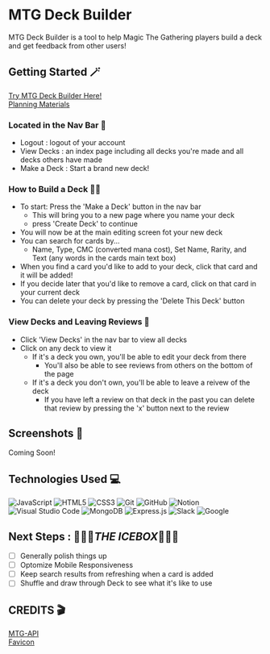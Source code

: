 # MTG Deck Builder

MTG Deck Builder is a tool to help Magic The Gathering players build a deck and get feedback from other users!

## Getting Started 🪄
[Try MTG Deck Builder Here!](https://deck-maker-mtg.herokuapp.com/) <br>
[Planning Materials](https://trello.com/b/d47BCnHw/mtg-deck-builder)

### Located in the Nav Bar  🧭
* Logout : logout of your account
* View Decks : an index page including all decks you're made and all decks others have made
* Make a Deck : Start a brand new deck!

### How to Build a Deck  🧙‍♂️
- To start: Press the 'Make a Deck' button in the nav bar
  - This will bring you to a new page where you name your deck
  - press 'Create Deck' to continue
- You will now be at the main editing screen fot your new deck
- You can search for cards by...
  - Name, Type, CMC (converted mana cost), Set Name, Rarity, and Text (any words in the cards main text box)
- When you find a card you'd like to add to your deck, click that card and it will be added!
- If you decide later that you'd like to remove a card, click on that card in your current deck
- You can delete your deck by pressing the 'Delete This Deck' button

### View Decks and Leaving Reviews  🔮
- Click 'View Decks' in the nav bar to view all decks
- Click on any deck to view it
  - If it's a deck you own, you'll be able to edit your deck from there
    - You'll also be able to see reviews from others on the bottom of the page
  - If it's a deck you don't own, you'll be able to leave a reivew of the deck
    - If you have left a review on that deck in the past you can delete that review by pressing the 'x' button next to the review

## Screenshots 🌠

Coming Soon!

## Technologies Used  💻

![JavaScript](https://img.shields.io/badge/javascript-%23323330.svg?style=for-the-badge&logo=javascript&logoColor=%23F7DF1E)
![HTML5](https://img.shields.io/badge/html5-%23E34F26.svg?style=for-the-badge&logo=html5&logoColor=white)
![CSS3](https://img.shields.io/badge/css3-%231572B6.svg?style=for-the-badge&logo=css3&logoColor=white)
![Git](https://img.shields.io/badge/git-%23F05033.svg?style=for-the-badge&logo=git&logoColor=white)
![GitHub](https://img.shields.io/badge/github-%23121011.svg?style=for-the-badge&logo=github&logoColor=white)
![Notion](https://img.shields.io/badge/Notion-%23000000.svg?style=for-the-badge&logo=notion&logoColor=white)
![Visual Studio Code](https://img.shields.io/badge/Visual%20Studio%20Code-0078d7.svg?style=for-the-badge&logo=visual-studio-code&logoColor=white)
![MongoDB](https://img.shields.io/badge/MongoDB-%234ea94b.svg?style=for-the-badge&logo=mongodb&logoColor=white)
![Express.js](https://img.shields.io/badge/express.js-%23404d59.svg?style=for-the-badge&logo=express&logoColor=%2361DAFB)
![Slack](https://img.shields.io/badge/Slack-4A154B?style=for-the-badge&logo=slack&logoColor=white)
![Google](https://img.shields.io/badge/google-4285F4?style=for-the-badge&logo=google&logoColor=white)

## Next Steps : 🧊🧊🧊<em>**THE ICEBOX**</em>🧊🧊🧊

- [ ] Generally polish things up
- [ ] Optomize Mobile Responsiveness
- [ ] Keep search results from refreshing when a card is added
- [ ] Shuffle and draw through Deck to see what it's like to use

## CREDITS 🎬
[MTG-API](https://docs.magicthegathering.io/)<br>
[Favicon](https://static.wikia.nocookie.net/mtgsalvation_gamepedia/images/1/1a/C.svg/revision/latest/scale-to-width-down/200?cb=20160121092204) 
